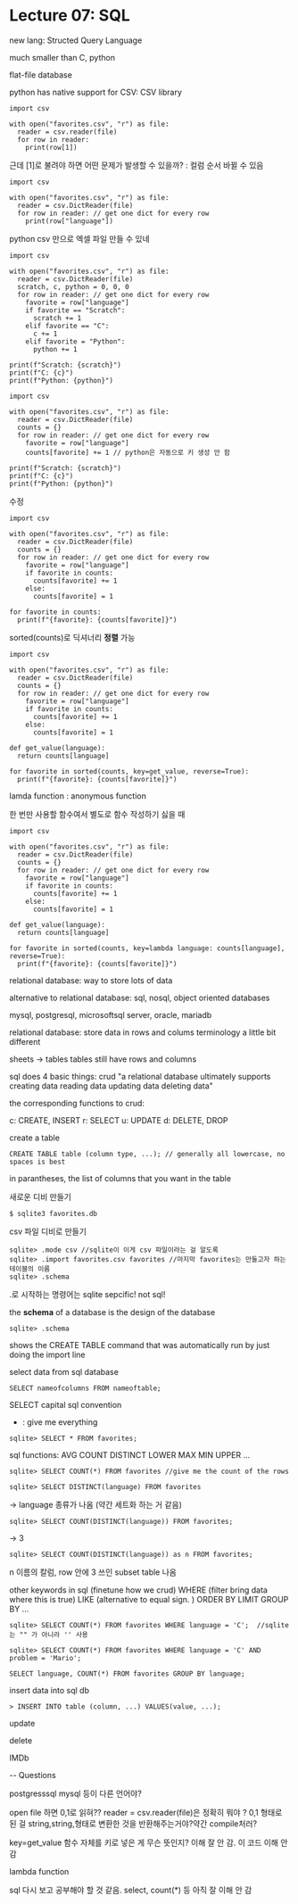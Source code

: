 # Lecture 07: SQL

new lang: Structed Query Language

much smaller than C, python

flat-file database

python has native support for CSV: CSV library

```
import csv

with open("favorites.csv", "r") as file:
  reader = csv.reader(file)
  for row in reader:
    print(row[1])
```
근데 [1]로 불려야 하면 어떤 문제가 발생할 수 있을까?
: 컬럼 순서 바뀔 수 있음

```
import csv

with open("favorites.csv", "r") as file:
  reader = csv.DictReader(file)
  for row in reader: // get one dict for every row
    print(row["language"])
```

python csv 만으로 엑셀 파일 만들 수 있네


```
import csv

with open("favorites.csv", "r") as file:
  reader = csv.DictReader(file)
  scratch, c, python = 0, 0, 0
  for row in reader: // get one dict for every row
    favorite = row["language"]
    if favorite == "Scratch":
      scratch += 1
    elif favorite == "C":
      c += 1
    elif favorite = "Python":
      python += 1

print(f"Scratch: {scratch}")
print(f"C: {c}")
print(f"Python: {python}")
```

```
import csv

with open("favorites.csv", "r") as file:
  reader = csv.DictReader(file)
  counts = {}
  for row in reader: // get one dict for every row
    favorite = row["language"]
    counts[favorite] += 1 // python은 자동으로 키 생성 안 함

print(f"Scratch: {scratch}")
print(f"C: {c}")
print(f"Python: {python}")
```
수정
```
import csv

with open("favorites.csv", "r") as file:
  reader = csv.DictReader(file)
  counts = {}
  for row in reader: // get one dict for every row
    favorite = row["language"]
    if favorite in counts:
      counts[favorite] += 1
    else:
      counts[favorite] = 1

for favorite in counts:
  print(f"{favorite}: {counts[favorite]}")
```

sorted(counts)로 딕셔너리 **정렬** 가능

```
import csv

with open("favorites.csv", "r") as file:
  reader = csv.DictReader(file)
  counts = {}
  for row in reader: // get one dict for every row
    favorite = row["language"]
    if favorite in counts:
      counts[favorite] += 1
    else:
      counts[favorite] = 1

def get_value(language):
  return counts[language]

for favorite in sorted(counts, key=get_value, reverse=True):
  print(f"{favorite}: {counts[favorite]}")
```

lamda function : anonymous function

한 번만 사용할 함수여서 별도로 함수 작성하기 싫을 때 

```
import csv

with open("favorites.csv", "r") as file:
  reader = csv.DictReader(file)
  counts = {}
  for row in reader: // get one dict for every row
    favorite = row["language"]
    if favorite in counts:
      counts[favorite] += 1
    else:
      counts[favorite] = 1

def get_value(language):
  return counts[language]

for favorite in sorted(counts, key=lambda language: counts[language], reverse=True):
  print(f"{favorite}: {counts[favorite]}")
```

relational database: way to store lots of data

alternative to relational database: sql, nosql, object oriented databases

mysql, postgresql, microsoftsql server, oracle, mariadb

relational database: store data in rows and colums 
terminology a little bit different

sheets -> tables
tables still have rows and columns

sql does 4 basic things: crud
"a relational database ultimately supports
creating data
reading data
updating data
deleting data"

the corresponding functions to crud:

c: CREATE, INSERT
r: SELECT
u: UPDATE
d: DELETE, DROP


create a table
```
CREATE TABLE table (column type, ...); // generally all lowercase, no spaces is best
```
in parantheses, the list of columns that you want in the table

새로운 디비 만들기
```
$ sqlite3 favorites.db
```

csv 파일 디비로 만들기
```
sqlite> .mode csv //sqlite이 이게 csv 파일이라는 걸 알도록
sqlite> .import favorites.csv favorites //마지막 favorites는 만들고자 하는 테이블의 이름
sqlite> .schema
```

.로 시작하는 명령어는 sqlite sepcific! not sql!

the **schema** of a database is the design of the database

```
sqlite> .schema
```
shows the CREATE TABLE command that was automatically run by just doing the import line 


select data from sql database
```
SELECT nameofcolumns FROM nameoftable;
```
SELECT capital sql convention

* : give me everything

```
sqlite> SELECT * FROM favorites;
```

sql functions:
AVG
COUNT
DISTINCT
LOWER
MAX
MIN
UPPER
...

```
sqlite> SELECT COUNT(*) FROM favorites //give me the count of the rows
```

```
sqlite> SELECT DISTINCT(language) FROM favorites
```
-> language 종류가 나옴 (약간 세트화 하는 거 같음)

```
sqlite> SELECT COUNT(DISTINCT(language)) FROM favorites;
```
-> 3

 

```
sqlite> SELECT COUNT(DISTINCT(language)) as n FROM favorites;
```
n 이름의 칼럼, row 안에 3 쓰인 subset table 나옴

other keywords in sql (finetune how we crud)
WHERE (filter bring data where this is true)
LIKE (alternative to equal sign. )
ORDER BY
LIMIT
GROUP BY
...

```
sqlite> SELECT COUNT(*) FROM favorites WHERE language = 'C';  //sqlite 는 "" 가 아니라 '' 사용
```

```
sqlite> SELECT COUNT(*) FROM favorites WHERE language = 'C' AND problem = 'Mario';
```

```
SELECT language, COUNT(*) FROM favorites GROUP BY language;
```

insert data into sql db
```
> INSERT INTO table (column, ...) VALUES(value, ...);
```

update

delete

IMDb

--
Questions

postgresssql mysql 등이 다른 언어야?

open file 하면 0,1로 읽혀??
reader = csv.reader(file)은 정확히 뭐야 ? 0,1 형태로 된 걸
string,string,형태로 변환한 것을 반환해주는거야?약간 compile처러?

key=get_value 함수 자체를 키로 넣은 게 무슨 뜻인지? 이해 잘 안 감. 이 코드 이해 안 감

lambda function

sql 다시 보고 공부해야 할 것 같음. select, count(*) 등 아직 잘 이해 안 감



